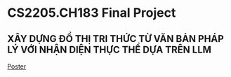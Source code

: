 # CS2205.CH183 Final Project

## XÂY DỰNG ĐỒ THỊ TRI THỨC TỪ VĂN BẢN PHÁP LÝ VỚI NHẬN DIỆN THỰC THỂ DỰA TRÊN LLM

[Poster](poster.pdf)
